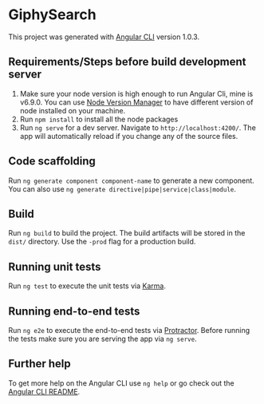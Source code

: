 # GiphySearch

This project was generated with [Angular CLI](https://github.com/angular/angular-cli) version 1.0.3. 

## Requirements/Steps before build development server

1. Make sure your node version is high enough to run Angular Cli, mine is v6.9.0. You can use [Node Version Manager](https://github.com/creationix/nvm) to have different version of node installed on your machine. 
2. Run `npm install` to install all the node packages
3. Run `ng serve` for a dev server. Navigate to `http://localhost:4200/`. The app will automatically reload if you change any of the source files. 

## Code scaffolding

Run `ng generate component component-name` to generate a new component. You can also use `ng generate directive|pipe|service|class|module`.

## Build

Run `ng build` to build the project. The build artifacts will be stored in the `dist/` directory. Use the `-prod` flag for a production build.

## Running unit tests

Run `ng test` to execute the unit tests via [Karma](https://karma-runner.github.io).

## Running end-to-end tests

Run `ng e2e` to execute the end-to-end tests via [Protractor](http://www.protractortest.org/).
Before running the tests make sure you are serving the app via `ng serve`.

## Further help

To get more help on the Angular CLI use `ng help` or go check out the [Angular CLI README](https://github.com/angular/angular-cli/blob/master/README.md).

